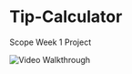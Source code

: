 # Tip-Calculator
Scope Week 1 Project

<img src='http://i.imgur.com/v0M2VDb.gif' title='Video Walkthrough' width='' alt='Video Walkthrough' />